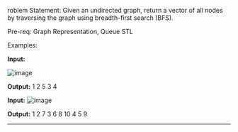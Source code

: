 roblem Statement: Given an undirected graph, return a vector of all nodes by traversing the graph using breadth-first search (BFS).

Pre-req: Graph Representation, Queue STL

Examples:

**Input:**

![image](https://github.com/user-attachments/assets/9275c782-61e8-4c65-934c-71fcc03a442a)

**Output:** 1 2 5 3 4

**Input:**
![image](https://github.com/user-attachments/assets/8df70ead-6315-4325-b8f8-def6b6441688)

**Output:** 1 2 7 3 6 8 10 4 5 9

---

